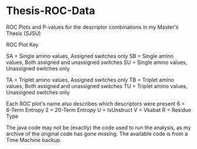 # Thesis-ROC-Data
ROC Plots and P-values for the descriptor combinations in my Master's Thesis (SJSU)

ROC Plot Key

SA = Single amino values, Assigned switches only
SB = Single amino values, Both assigned and unassigned switches
SU = Single amino values, Unassigned switches only

TA = Triplet amino values, Assigned switches only
TB = Triplet amino values, Both assigned and unassigned switches
TU = Triplet amino values, Unassigned switches only

Each ROC plot's name also describes which descriptors were present
6 = 6-Term Entropy
2 = 20-Term Entropy
U = IsUnstruct
V = Vkabat
R = Residue Type

The java code may not be (exactly) the code used to run the analysis, as my archive of the original code has gone missing.  The available code is from a Time Machine backup. 

